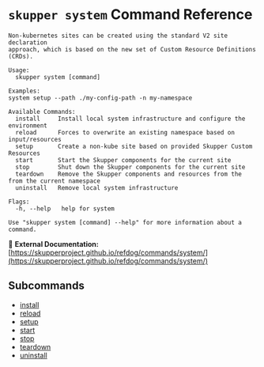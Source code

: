 # `skupper system` Command Reference

```
Non-kubernetes sites can be created using the standard V2 site declaration 
approach, which is based on the new set of Custom Resource Definitions (CRDs).

Usage:
  skupper system [command]

Examples:
system setup --path ./my-config-path -n my-namespace

Available Commands:
  install     Install local system infrastructure and configure the environment
  reload      Forces to overwrite an existing namespace based on input/resources
  setup       Create a non-kube site based on provided Skupper Custom Resources
  start       Start the Skupper components for the current site
  stop        Shut down the Skupper components for the current site
  teardown    Remove the Skupper components and resources from the from the current namespace
  uninstall   Remove local system infrastructure

Flags:
  -h, --help   help for system

Use "skupper system [command] --help" for more information about a command.
```

🔗 **External Documentation:** [https://skupperproject.github.io/refdog/commands/system/](https://skupperproject.github.io/refdog/commands/system/)


## Subcommands
- [install](./skupper_system_install.md)
- [reload](./skupper_system_reload.md)
- [setup](./skupper_system_setup.md)
- [start](./skupper_system_start.md)
- [stop](./skupper_system_stop.md)
- [teardown](./skupper_system_teardown.md)
- [uninstall](./skupper_system_uninstall.md)
